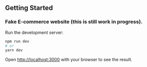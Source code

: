 ## Getting Started

### Fake E-commerce website (this is still work in progress).

Run the development server:

```bash
npm run dev
# or
yarn dev
```

Open [http://localhost:3000](http://localhost:3000) with your browser to see the result.
